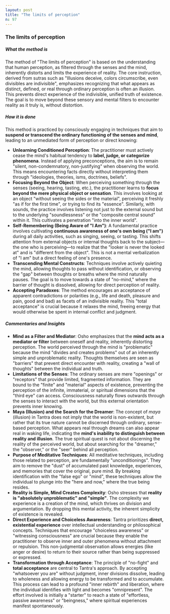 ```yaml
---
layout: post
title: "The limits of perception"
n: 97
---
```

### The limits of perception

##### What the method is

The method of "The limits of perception" is based on the understanding that human perception, as filtered through the senses and the mind, inherently distorts and limits the experience of reality. The core instruction, derived from sutras such as "Illusions deceive, colors circumscribe, even divisibles are indivisible", emphasizes recognizing that what appears as distinct, defined, or real through ordinary perception is often an illusion. This prevents direct experience of the indivisible, unified truth of existence. The goal is to move beyond these sensory and mental filters to encounter reality as it truly is, without distortion.

##### How it is done

This method is practiced by consciously engaging in techniques that aim to **suspend or transcend the ordinary functioning of the senses and mind**, leading to an unmediated form of perception or direct knowing:

- **Unlearning Conditioned Perception**: The practitioner must actively cease the mind's habitual tendency to **label, judge, or categorize phenomena**. Instead of applying preconceptions, the aim is to remain "silent, non-condemnatory, non-justifying" when observing the world. This means encountering facts directly without interpreting them through "ideologies, theories, isms, doctrines, beliefs".
- **Focusing Beyond the Object**: When perceiving something through the senses (seeing, hearing, tasting, etc.), the practitioner learns to **focus beyond the mere physical object or sensation**. This involves looking at an object "without seeing the sides or the material", perceiving it freshly "as if for the first time", or trying to find its "essence". Similarly, with sounds, the practice involves listening not just to the external sound but to the underlying "soundlessness" or the "composite central sound" within it. This cultivates a penetration "into the inner world".
- **Self-Remembering (Being Aware of "I Am")**: A fundamental practice involves cultivating **continuous awareness of one's own being ("I am")** during all daily activities, such as singing, seeing, or tasting. This shifts attention from external objects or internal thoughts back to the subject—the one who is perceiving—to realize that the "looker is never the looked at" and is "different from the object". This is not a mental verbalization of "I am" but a direct feeling of one's presence.
- **Transcending Mental Constructs**: Techniques involve actively quieting the mind, allowing thoughts to pass without identification, or observing the "gap" between thoughts or breaths where the mind naturally pauses. The goal is to move towards a state of "no-mind," where the barrier of thought is dissolved, allowing for direct perception of reality.
- **Accepting Paradoxes**: The method encourages an acceptance of apparent contradictions or polarities (e.g., life and death, pleasure and pain, good and bad) as facets of an indivisible reality. This "total acceptance" is crucial because it relaxes the mind, freeing energy that would otherwise be spent in internal conflict and judgment.

##### Commentaries and Insights

- **Mind as a Filter and Mediator**: Osho emphasizes that the **mind acts as a mediator or filter** between oneself and reality, inherently distorting perception. The world perceived through the mind is "problematic" because the mind "divides and creates problems" out of an inherently simple and unproblematic reality. Thoughts themselves are seen as "barriers" that prevent direct encounter with reality, creating a "wall of thoughts" between the individual and truth.
- **Limitations of the Senses**: The ordinary senses are mere "openings" or "receptors" that provide limited, fragmented information. They are bound to the "finite" and "material" aspects of existence, preventing the perception of the infinite, immaterial, or spiritual dimensions that the "third eye" can access. Consciousness naturally flows outwards through the senses to interact with the world, but this external orientation prevents inner knowing.
- **Maya (Illusion) and the Search for the Dreamer**: The concept of _maya_ (illusion) in Tantra does not imply that the world is non-existent, but rather that its true nature cannot be discerned through ordinary, sense-based perception. What appears real through dreams can also appear real in waking life, indicating the **mind's inability to distinguish between reality and illusion**. The true spiritual quest is not about discerning the reality of the perceived world, but about searching for the "dreamer," the "observer," or the "seer" behind all perception.
- **Purpose of Meditative Techniques**: All meditative techniques, including those related to perception, are fundamentally "unconditionings". They aim to remove the "dust" of accumulated past knowledge, experiences, and memories that cover the original, pure mind. By breaking identification with the "false ego" or "mind", these techniques allow the individual to plunge into the "here and now," where the true being resides.
- **Reality is Simple, Mind Creates Complexity**: Osho stresses that **reality is "absolutely unproblematic" and "simple"**. The complexity we experience is a creation of the mind, which thrives on division and argumentation. By dropping this mental activity, the inherent simplicity of existence is revealed.
- **Direct Experience and Choiceless Awareness**: Tantra prioritizes **direct, existential experience** over intellectual understanding or philosophical concepts. Techniques that encourage "choiceless awareness" or "witnessing consciousness" are crucial because they enable the practitioner to observe inner and outer phenomena without attachment or repulsion. This non-judgmental observation allows energies (like anger or desire) to return to their source rather than being suppressed or expressed.
- **Transformation through Acceptance**: The principle of "no-fight" and **total acceptance** are central to Tantra's approach. By accepting "whatsoever you are" without judgment, inner divisions dissolve, leading to wholeness and allowing energy to be transformed and to accumulate. This process can lead to a profound "inner rebirth" and liberation, where the individual identifies with light and becomes "omnipresent". The effort involved is initially a "starter" to reach a state of "effortless, passive awareness" or "beingness," where spiritual experiences manifest spontaneously.